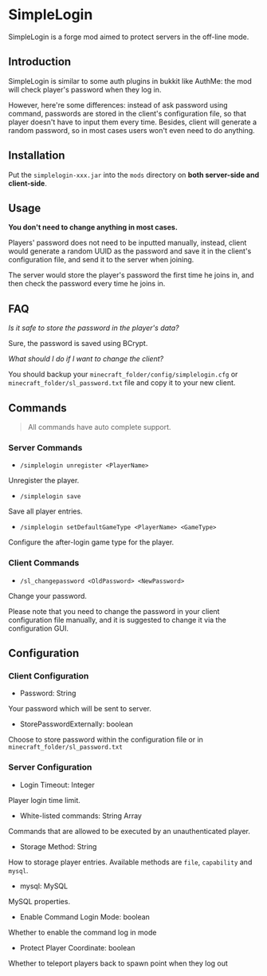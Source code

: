 # SimpleLogin

SimpleLogin is a forge mod aimed to protect servers in the off-line mode.

## Introduction

SimpleLogin is similar to some auth plugins in bukkit like AuthMe: the mod will check player's password when they log in.

However, here're some differences: instead of ask password using command, passwords are stored in the client's configuration file, so that player doesn't have to input them every time.
Besides, client will generate a random password, so in most cases users won't even need to do anything.

## Installation

Put the `simplelogin-xxx.jar` into the `mods` directory on **both server-side and client-side**.

## Usage

**You don't need to change anything in most cases.**

Players' password does not need to be inputted manually, instead, client would generate a random UUID as the password and save it in the client's configuration file, and send it to the server when joining.

The server would store the player's password the first time he joins in, and then check the password every time he joins in.

## FAQ

_Is it safe to store the password in the player's data?_

Sure, the password is saved using BCrypt.

_What should I do if I want to change the client?_

You should backup your `minecraft_folder/config/simplelogin.cfg` or `minecraft_folder/sl_password.txt` file and copy it to your new client.

## Commands

> All commands have auto complete support.

### Server Commands

- `/simplelogin unregister <PlayerName>`

Unregister the player.

- `/simplelogin save`

Save all player entries.

- `/simplelogin setDefaultGameType <PlayerName> <GameType>`

Configure the after-login game type for the player.

### Client Commands

- `/sl_changepassword <OldPassword> <NewPassword>`

Change your password.

Please note that you need to change the password in your client configuration file manually, and it is suggested to change it via the configuration GUI.

## Configuration

### Client Configuration

- Password: String

Your password which will be sent to server.

- StorePasswordExternally: boolean

Choose to store password within the configuration file or in `minecraft_folder/sl_password.txt`

### Server Configuration

- Login Timeout: Integer

Player login time limit.

- White-listed commands: String Array

Commands that are allowed to be executed by an unauthenticated player.

- Storage Method: String

How to storage player entries. Available methods are `file`, `capability` and `mysql`.

- mysql: MySQL

MySQL properties.

- Enable Command Login Mode: boolean

Whether to enable the command log in mode

- Protect Player Coordinate: boolean

Whether to teleport players back to spawn point when they log out
